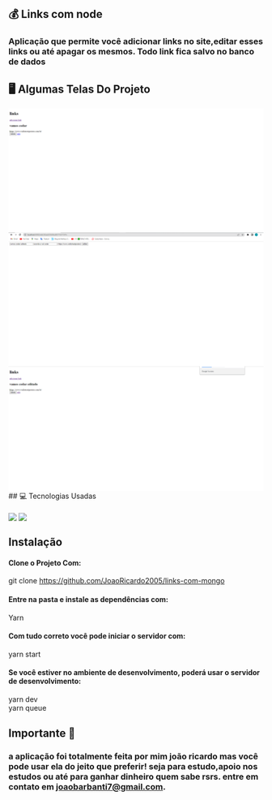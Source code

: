 ## 💰 Links com node

### Aplicação que permite você adicionar links no site,editar esses links ou até apagar os mesmos. Todo link fica salvo no banco de dados

## 🖥️ Algumas Telas Do Projeto

<img align="center" src="11.png">
<img align="center" src="12.png">
<img align="center" src="13.png">
## 💻 Tecnologias Usadas
<div style="display: inline_block"><br/>
<img align="center" src="https://img.shields.io/badge/JavaScript-323330?style=for-the-badge&logo=javascript&logoColor=F7DF1E">
<img align="center" src="https://img.shields.io/badge/Node.js-43853D?style=for-the-badge&logo=node.js&logoColor=white">



## Instalação 

#### Clone o Projeto Com: </br>

git clone https://github.com/JoaoRicardo2005/links-com-mongo
#### Entre na pasta e instale as dependências com: 
 Yarn
#### Com tudo correto você pode iniciar o servidor com:
yarn start
#### Se você estiver no ambiente de desenvolvimento, poderá usar o servidor de desenvolvimento:
yarn dev</br>
yarn queue
## Importante 💛

### a aplicação foi totalmente feita por mim joão ricardo mas você pode usar ela do jeito que preferir! seja para estudo,apoio nos estudos ou até para ganhar dinheiro quem sabe rsrs. entre em contato em joaobarbanti7@gmail.com.
</div>

